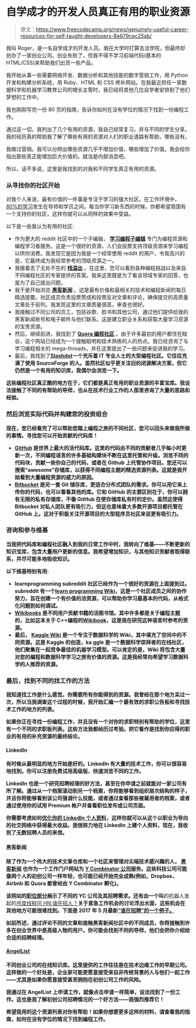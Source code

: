 # 自学成才的开发人员真正有用的职业资源

> 原文：<https://www.freecodecamp.org/news/genuinely-useful-career-resources-for-self-taught-developers-8e679cec25ab/>

我叫 Roger，是一名自学成才的开发人员。我在大学时打算去法学院，但最终却创办了一家创业公司。创业失败了，但我不得不学习前端代码(基本的 HTML/CSS)来帮助我们出货一些产品。

我开始从事一些需要网络开发、数据分析和其他技能的数字营销工作，用 Python 开发和构建分析系统，用 Ruby、HTML 和 CSS 修补网站。在我最近担任一家数据科学和机器学习教育公司的增长主管时，我已经将其他几位自学者安排到了他们梦想的工作中。

我也刚刚写完一份 80 页的指南，告诉你如何在没有学位的情况下找到一份编程工作。

通过这一切，我列出了几个有用的资源，我自己经常复习，并与不同的学生分享。我的经历真的帮助我了解了哪些有用的资源对人们的职业道路有帮助，哪些没有。

我做过营销。我可以分辨出哪些资源几乎不增加价值，哪些增加了价值。我会给你指出那些真正能增加巨大价值的。就当是内部消息吧。

所以，话不多说，这里是我找到的对我和不同学生真正有用的资源。

### 从寻找你的社区开始

对我个人来说，最有价值的一件事是专注于学习的强大社区。在工作环境中， [80%的学习](https://blog.gloo.us/employee-mentorship-stats)发生在导师和学员之间。每当你学习新东西的时候，你都希望周围有一个支持你的社区，这样你就可以从同样的效果中受益。

以下是一些我认为有用的社区:

*   作为更大的 reddit 社区中的一个子编辑， [**学习编程子编辑**](https://www.reddit.com/r/learnprogramming/) 专门为编程资源和编程学习者服务。这是一个很好的资源，人们会投票支持顶级资源来学习编程以供你消费。我发现它是因为我是一个经常使用 reddit 的用户，令我高兴的是，它最终成为我经常参考的顶级资源之一。
*   我接着去了无处不在的 [**栈溢出**](https://stackoverflow.com/) 。在这里，您可以看到各种编程挑战以及来自不同编程社区的专家提供的答案。我来这里既是为了看该领域专家的回答，也是为了自己提出问题。
*   我于是开始浏览 [**黑客新闻**](https://news.ycombinator.com/) 。这是最有价值和最相关的技术和编程新闻的每日精选提要。社区成员负责投票赞成和投票反对文章和评论，确保提交的高质量文章处于前列。我发现这里的文章质量很高，审查也很好。
*   我接触过不同公司的员工，包括谷歌、脸书和其他公司，通过他们提供给我的黑客新闻账号和电子邮件与他们联系。这是建立职业关系和获取大量学习资源的宝贵资源。
*   然后，继续前进，我找到了 [**Quora 编程社区**](https://www.quora.com/What-are-the-best-online-communities-for-programmers-developers-and-software-engineers) 。由于许多最初的用户都住在硅谷，这个网站已经成为一个接触聪明和技术熟练的人的热点。我已经咨询了与学习编程相关的 mega-threads，并在这里提出了一些问题来促进我的学习。
*   最后，我找到了[**Slashdot**](https://slashdot.org/)**一个充斥着 IT 专业人士的大型编程社区。它往往充满了使用 SourceForge 的人。虽然社区似乎更关注旧的闭源解决方案，但它仍然是一个有用的知识库，我偶尔会浏览一下。**

**这些编程社区真正酷的地方在于，它们都是真正有用的职业资源的丰富宝库。我设法接触了不同的有帮助的导师，也从在技术行业工作的人那里咨询了大量的思路和经验。**

### **然后浏览实际代码并构建您的投资组合**

**现在，您已经看完了可以帮助您踏上编程之旅的不同社区，您可以回头来做我所做的事情。寻找您可以开始贡献的代码库！**

*   **[**GitHub**](https://github.com/) 是世界上最大的活代码库。这里的代码由不同的贡献者几乎每小时更新一次，不同编程语言的许多基础构建块不断在这里托管和升级。浏览不同的代码块，贡献一些你自己的代码，或者在 Github 上托管协作项目。您还可以搜索“awesome”存储库，以获得不同编程主题的精选资源列表。这就是我开始看到大量编程资源的威力的原因。**
*   **[**Bitbucket**](https://bitbucket.org/) 是另一套 Git 储存库，更适合分布式团队的需求。你可以用它来上传你的代码，也可以看看其他的库。它和 GitHub 的主要区别在于，你可以拥有无限的私有存储库，不像 GitHub 在使存储库私有时的定价。虽然这使得 Bitbucket 对私人团队更有吸引力，但这也意味着大多数开源项目都托管在 GitHub 上。这对于积极关注开源项目的大型程序员社区来说更有吸引力。**

### **咨询和参与维基**

**当我把代码库和编程社区融入到我的日常工作中时，我转向了维基——不断更新的知识宝库，包含大量用户更新的信息。我希望增加知识，与其他知识贡献者取得联系，并尽可能多地吸收知识。**

**以下维基特别有用:**

*   **learnprogramming subreddit 社区已经作为一个很好的资源在上面提到过。subreddit 有一个[**learn programming Wiki**](https://www.reddit.com/r/learnprogramming/wiki/index)，这是一个社区成员之间的协作努力，旨在创建一个有价值的活资源，可以帮助你学习最基本的代码，从格式化问题到如何调试。**
*   **[**Wikibooks**](https://en.wikibooks.org/) 是不同用户贡献书籍的活图书馆。其中许多都是关于编程主题的，比如这本关于 C++编程的[Wikibook](https://en.wikibooks.org/wiki/C++_Programming)，这是我在研究这种语言时参考的资源。**
*   **最后， [**Kaggle Wiki**](https://www.kaggle.com/wiki/Home) 是一个专注于数据科学的 Wiki，其中填充了空间中的不同资源。这是 Kaggle 的创造，ka ggle 是一个数据科学崇拜者的在线社区，他们聚集在一起竞争最佳的机器学习模型。可以肯定的是，Wiki 将包含大量对您的编程和数据科学学习之旅有价值的资源。这是我经常向希望学习数据科学的人推荐的资源。**

### **最后，找到不同的找工作的方法**

**我知道找工作是什么感觉。你需要所有你能得到的资源。我曾经在那个地方呆过一次，所以当我调查这个过程的时候，我开始汇编一个最有效的求职公告板和寻找技术工作的地方的列表。**

**如果你正在寻找一份编程工作，并且没有一个对你的求职特别有帮助的学位，这里有一个不同的求职板列表。这些方法我都经历过考验。把它看作是找到你应得的职业的有用的补充资源的最终结论。**

#### ****LinkedIn****

**有时候从最明显的地方开始是好的。LinkedIn 有大量的技术工作，你可以很容易地找到。你可以注册免费试用高级版，快速浏览不同的工作。**

**LinkedIn 也是一个研究招聘经理的好方法，甚至在你申请之前就能对一家公司有所了解。通过从一个档案滚动到另一个档案，你将能够看到组织层次结构的样子，并且你将能够看到该公司强调什么技能，或者通过查看那些被雇用者的档案，或者通过使用你的试用 Premium 帐户并查看职位发布或公司页面。**

**你需要考虑如何[优化你的 LinkedIn 个人资料](https://www.linkedin.com/pulse/20140708162049-7239647-16-tips-to-optimize-your-linkedin-profile-and-enhance-your-personal-brand)，这样你就可以从这个以职业为导向的社交网络中获得最大收益。我很努力地在 LinkedIn 上建个人资料，现在，我收到了无数招聘人员的来信。**

#### ****黑客新闻****

**除了作为一个伟大的技术文章仓库和一个社区来管理对尖端技术感兴趣的人， [**黑客新闻**](https://news.ycombinator.com/) 也作为一个工作门户网站为 [Y Combinator 公司](http://yclist.com/)服务。这些科技公司可能像两个人的初创公司一样年轻，也可能已经开始完全成熟(例如，Dropbox、Airbnb 和 Quora 都曾经由 Y Combinator 孵化)。**

**该网站的[职位部分](https://news.ycombinator.com/jobs)展示了不同的 YC 公司及其招聘需求。还有由一个叫**的机器人发起的[月度线程问 HN:谁在招人？](https://news.ycombinator.com/submitted?id=whoishiring)**关于紧急工作机会的讨论浮出水面，这些机会在其他地方可能很难找到。下面是 2017 年 5 月最新[“谁在招聘”的一个例子。](https://news.ycombinator.com/item?id=14238007)**

**如前所述，通过评论不同的文章和接触黑客新闻社区中的不同成员，你将接触到许多在创业世界中是高级人物的用户。你可能会找到不同的导师，他们会把你介绍给合适的招聘经理。**

#### **[**AngelList**](https://angel.co/)**

**不同创业公司的在线知识库。这里提供的工作往往是在技术边缘工作的早期公司。这样做的一个好处是，企业家可能更愿意接受来自非传统背景的人与他们一起工作——尤其是如果你愿意接受甚至拥抱在初创公司工作的风险。**

**我通过在 AngelList 上申请工作，就像点击申请一样简单，设法找到了一份工作。这也是我了解初创公司招聘情况的一个好方法——我强烈推荐它！**

**希望我用的这个资源列表对你有帮助！如果你想要更多这样的材料，请查看我的指南，如何在没有学位的情况下找到编程工作。**